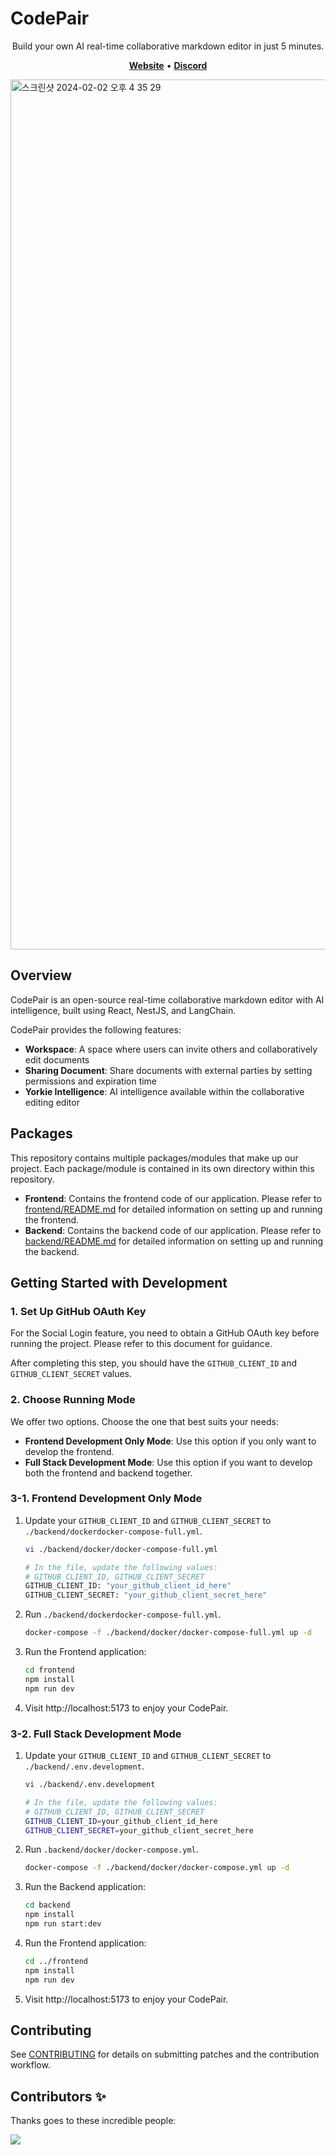 # CodePair

<p align="center">
Build your own AI real-time collaborative markdown editor in just 5 minutes.
</p>

<p align="center">
    <a href="https://codepair.yorkie.dev/"><b>Website</b></a> •
    <a href="https://discord.com/invite/MVEAwz9sBy"><b>Discord</b></a>
</p>

<img width="1392" alt="스크린샷 2024-02-02 오후 4 35 29" src="https://github.com/yorkie-team/codepair-poc/assets/52884648/25c441ef-9ca4-4235-9969-279e1c56258b">

## Overview

CodePair is an open-source real-time collaborative markdown editor with AI intelligence, built using React, NestJS, and LangChain.

CodePair provides the following features:

- **Workspace**: A space where users can invite others and collaboratively edit documents
- **Sharing Document**: Share documents with external parties by setting permissions and expiration time
- **Yorkie Intelligence**: AI intelligence available within the collaborative editing editor

## Packages

This repository contains multiple packages/modules that make up our project. Each package/module is contained in its own directory within this repository.

- **Frontend**: Contains the frontend code of our application. Please refer to [frontend/README.md](frontend/README.md) for detailed information on setting up and running the frontend.
- **Backend**: Contains the backend code of our application. Please refer to [backend/README.md](backend/README.md) for detailed information on setting up and running the backend.

## Getting Started with Development

### 1. Set Up GitHub OAuth Key

For the Social Login feature, you need to obtain a GitHub OAuth key before running the project. Please refer to this document for guidance.

After completing this step, you should have the `GITHUB_CLIENT_ID` and `GITHUB_CLIENT_SECRET` values.

### 2. Choose Running Mode

We offer two options. Choose the one that best suits your needs:

- **Frontend Development Only Mode**: Use this option if you only want to develop the frontend.
- **Full Stack Development Mode**: Use this option if you want to develop both the frontend and backend together.

### 3-1. Frontend Development Only Mode

1. Update your `GITHUB_CLIENT_ID` and `GITHUB_CLIENT_SECRET` to `./backend/dockerdocker-compose-full.yml`.

   ```bash
   vi ./backend/docker/docker-compose-full.yml

   # In the file, update the following values:
   # GITHUB_CLIENT_ID, GITHUB_CLIENT_SECRET
   GITHUB_CLIENT_ID: "your_github_client_id_here"
   GITHUB_CLIENT_SECRET: "your_github_client_secret_here"
   ```

2. Run `./backend/dockerdocker-compose-full.yml`.

   ```bash
   docker-compose -f ./backend/docker/docker-compose-full.yml up -d
   ```

3. Run the Frontend application:

   ```bash
   cd frontend
   npm install
   npm run dev
   ```

4. Visit http://localhost:5173 to enjoy your CodePair.

### 3-2. Full Stack Development Mode

1. Update your `GITHUB_CLIENT_ID` and `GITHUB_CLIENT_SECRET` to `./backend/.env.development`.

   ```bash
   vi ./backend/.env.development

   # In the file, update the following values:
   # GITHUB_CLIENT_ID, GITHUB_CLIENT_SECRET
   GITHUB_CLIENT_ID=your_github_client_id_here
   GITHUB_CLIENT_SECRET=your_github_client_secret_here
   ```

2. Run `.backend/docker/docker-compose.yml`.

   ```bash
   docker-compose -f ./backend/docker/docker-compose.yml up -d
   ```

3. Run the Backend application:

   ```bash
   cd backend
   npm install
   npm run start:dev
   ```

4. Run the Frontend application:

   ```bash
   cd ../frontend
   npm install
   npm run dev
   ```

5. Visit http://localhost:5173 to enjoy your CodePair.

## Contributing

See [CONTRIBUTING](CONTRIBUTING.md) for details on submitting patches and the contribution workflow.

## Contributors ✨

Thanks goes to these incredible people:

<a href="https://github.com/yorkie-team/codepair/graphs/contributors">
  <img src="https://contrib.rocks/image?repo=yorkie-team/codepair" />
</a>
